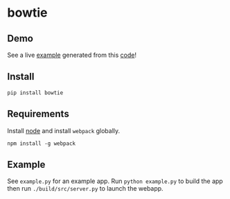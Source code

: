 # bowtie

## Demo

See a live [example](https://bowtie-demo.herokuapp.com/) generated from this [code](https://github.com/jwkvam/bowtie-demo)!

## Install

```
pip install bowtie
```

## Requirements

Install [node](https://nodejs.org/en/) and install `webpack` globally.

```
npm install -g webpack
```

## Example

See `example.py` for an example app.
Run `python example.py` to build the app then run `./build/src/server.py` to launch the webapp.
